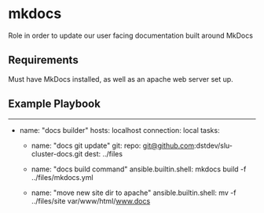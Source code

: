 mkdocs
=========

Role in order to update our user facing documentation built around MkDocs

Requirements
------------

Must have MkDocs installed, as well as an apache web server set up.

Example Playbook
----------------

---
- name: "docs builder"
  hosts: localhost
  connection: local
  tasks:
  
    - name: "docs git update"
      git:
        repo: git@github.com:dstdev/slu-cluster-docs.git
        dest: ../files

    - name: "docs build command"
      ansible.builtin.shell: mkdocs build -f ../files/mkdocs.yml

    - name: "move new site dir to apache"
      ansible.builtin.shell: mv -f ../files/site var/www/html/www.docs 
